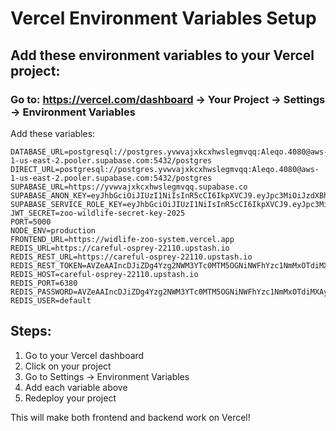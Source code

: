 # Vercel Environment Variables Setup

## Add these environment variables to your Vercel project:

### Go to: https://vercel.com/dashboard → Your Project → Settings → Environment Variables

Add these variables:

```
DATABASE_URL=postgresql://postgres.yvwvajxkcxhwslegmvqq:Aleqo.4080@aws-1-us-east-2.pooler.supabase.com:5432/postgres
DIRECT_URL=postgresql://postgres.yvwvajxkcxhwslegmvqq:Aleqo.4080@aws-1-us-east-2.pooler.supabase.com:5432/postgres
SUPABASE_URL=https://yvwvajxkcxhwslegmvqq.supabase.co
SUPABASE_ANON_KEY=eyJhbGciOiJIUzI1NiIsInR5cCI6IkpXVCJ9.eyJpc3MiOiJzdXBhYmFzZSIsInJlZiI6Inl2d3ZhanhrY3hod3NsZWdtdnFxIiwicm9sZSI6ImFub24iLCJpYXQiOjE3NjA0MTQ2ODEsImV4cCI6MjA3NTk5MDY4MX0.cmaFMQjqaYI0CM9RoyOT58xeqRfgzNBUh9JWCOxerrw
SUPABASE_SERVICE_ROLE_KEY=eyJhbGciOiJIUzI1NiIsInR5cCI6IkpXVCJ9.eyJpc3MiOiJzdXBhYmFzZSIsInJlZiI6Inl2d3ZhanhrY3hod3NsZWdtdnFxIiwicm9sZSI6InNlcnZpY2Vfcm9sZSIsImlhdCI6MTczMTQ3NDgwMCwiZXhwIjoyMDQ3MDUwODAwfQ.8Q8Q8Q8Q8Q8Q8Q8Q8Q8Q8Q8Q8Q8Q8Q8Q8Q8Q8Q8Q8Q
JWT_SECRET=zoo-wildlife-secret-key-2025
PORT=5000
NODE_ENV=production
FRONTEND_URL=https://widlife-zoo-system.vercel.app
REDIS_URL=https://careful-osprey-22110.upstash.io
REDIS_REST_URL=https://careful-osprey-22110.upstash.io
REDIS_REST_TOKEN=AVZeAAIncDJiZDg4Yzg2NWM3YTc0MTM5OGNiNWFhYzc1NmMxOTdiMXAyMjIxMTA
REDIS_HOST=careful-osprey-22110.upstash.io
REDIS_PORT=6380
REDIS_PASSWORD=AVZeAAIncDJiZDg4Yzg2NWM3YTc0MTM5OGNiNWFhYzc1NmMxOTdiMXAyMjIxMTA
REDIS_USER=default
```

## Steps:
1. Go to your Vercel dashboard
2. Click on your project
3. Go to Settings → Environment Variables
4. Add each variable above
5. Redeploy your project

This will make both frontend and backend work on Vercel!
